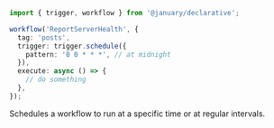 ```ts
import { trigger, workflow } from '@january/declarative';

workflow('ReportServerHealth', {
  tag: 'posts',
  trigger: trigger.schedule({
    pattern: '0 0 * * *', // at midnight
  }),
  execute: async () => {
    // do something
  },
});
```

<Footer>
Schedules a workflow to run at a specific time or at regular intervals.
</Footer>
